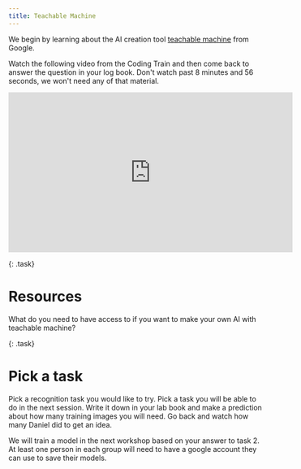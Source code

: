 ```yaml
---
title: Teachable Machine
---
```


We begin by learning about the AI creation tool [teachable machine](https://blog.google/technology/ai/teachable-machine/) from Google.

Watch the following video from the Coding Train and then come back to answer the question in your log book.  Don't watch past 8 minutes and 56 seconds, we won't need any of that material.

<iframe width="560" height="315" src="https://www.youtube.com/embed/kwcillcWOg0?si=SB9nguWkAAhees8Gstart%3D0&end=537" title="YouTube video player" frameborder="0" allow="accelerometer; autoplay; clipboard-write; encrypted-media; gyroscope; picture-in-picture; web-share" allowfullscreen></iframe>

<p/>

{: .task}
# Resources

What do you need to have access to if you want to make your own AI  with teachable machine?

{: .task}
# Pick a task
Pick a recognition task you would like to try.  Pick a task you will be able to do in the next session.  Write it down in your lab book and make a prediction about how many training images you will need.  Go back and watch how many Daniel did to get an idea.  

We will train a model in the next workshop based on your answer to task 2.  At least one person in each group will need to have a google account they can use to save their models.


